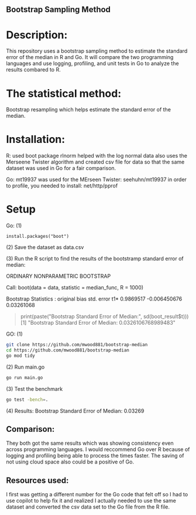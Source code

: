 ## Bootstrap Sampling Method

# Description: 
This repository uses a bootstrap sampling method to estimate the standard error of the median in R and Go. 
It will compare the two programming languages and use logging, profiling, and unit tests in Go to analyze the results combared to R. 

# The statistical method:
Bootstrap resampling which helps estimate the standard error of the median. 

# Installation:
R: used boot package 
rlnorm helped with the log normal data 
also uses the Merseene Twister algorithm and created csv file for data so that the same dataset was used in Go for a fair comparison. 

Go: mt19937 was used for the MErseen Twister: seehuhn/mt19937
in order to profile, you needed to install: net/http/pprof

# Setup
Go: 
(1)
``` 
install.packages("boot")
```
(2) Save the dataset as data.csv

(3) Run the R script to find the results of the bootstramp standard error of median: 

ORDINARY NONPARAMETRIC BOOTSTRAP


Call:
boot(data = data, statistic = median_func, R = 1000)


Bootstrap Statistics :
     original       bias    std. error
t1* 0.9869517 -0.006450676  0.03261068
> print(paste("Bootstrap Standard Error of Median:", sd(boot_result$t)))
[1] "Bootstrap Standard Error of Median: 0.0326106768989483"


GO: 
(1) 
``` bash
git clone https://github.com/mwood881/bootstrap-median
cd https://github.com/mwood881/bootstrap-median
go mod tidy
```

(2) Run main.go
``` bash
go run main.go
```

(3) Test the benchmark
``` bash
go test -bench=.
```

(4) Results: 
Bootstrap Standard Error of Median: 0.03269


## Comparison:
They both got the same results which was showing consistency even across programming languages.
I would reccommend Go over R because of logging and profiling being able to process the times faster. The saving of not using cloud space also could be a positive of Go. 

## Resources used:
I first was getting a different number for the Go code that felt off so I had to use copilot to help fix it and realized I actually needed to use the same dataset and converted the csv data set to the Go file from the R file. 

